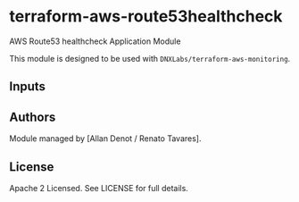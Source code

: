 # terraform-aws-route53healthcheck

AWS Route53 healthcheck Application Module

This module is designed to be used with `DNXLabs/terraform-aws-monitoring`.

## Inputs

## Authors

Module managed by [Allan Denot / Renato Tavares].

## License

Apache 2 Licensed. See LICENSE for full details.
